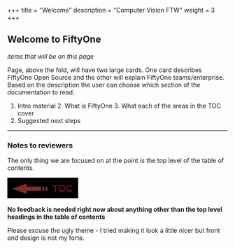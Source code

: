 +++
title = "Welcome"
description = "Computer Vision FTW"
weight = 3
+++

## Welcome to FiftyOne
_items that will be on this page_

Page, above the fold, will have two large cards. One card describes FiftyOne Open Source and the other will explain FiftyOne
teams/enterprise. Based on the description the user can choose which section of the documentation to read. 

1. Intro material
   2. What is FiftyOne
   3. What each of the areas in the TOC cover
2. Suggested next steps

--------------

### Notes to reviewers
The only thing we are focused on at the point is the top level of the table of contents.

<img align="left;" src="toc_arrow.png">

**No feedback is needed right now about anything other than the top level headings in the table of contents**

Please excuse the ugly theme - I tried making it look a little nicer but front end design is not my forte. 


 